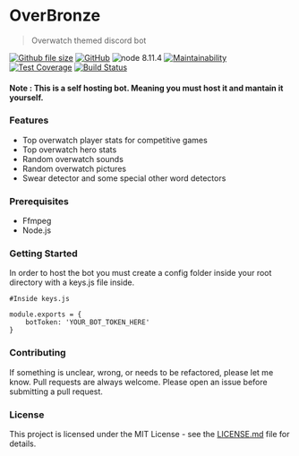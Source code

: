 # OverBronze

> Overwatch themed discord bot


[![Github file size](https://img.shields.io/github/size/webcaetano/craft/build/phaser-craft.min.js.svg?style=flat-square)](https://github.com/pankaryp/OverBronze.git)
[![GitHub](https://img.shields.io/github/license/mashape/apistatus.svg?style=flat-square)](https://github.com/pankaryp/OverBronze.git)
![node 8.11.4](https://img.shields.io/badge/node-8.11.4-brightgreen.svg?style=flat-square)
[![Maintainability](https://api.codeclimate.com/v1/badges/17d350fd4657828cd497/maintainability?style=flat-square)](https://codeclimate.com/github/pankaryp/OverBronze/maintainability)
[![Test Coverage](https://api.codeclimate.com/v1/badges/17d350fd4657828cd497/test_coverage?style=flat-square)](https://codeclimate.com/github/pankaryp/OverBronze/test_coverage)
[![Build Status](https://travis-ci.org/pankaryp/OverBronze.svg?branch=master?style=flat-square)](https://travis-ci.org/pankaryp/OverBronze)



#### Note : This is a self hosting bot. Meaning you must host it and mantain it yourself.

### Features

* Top overwatch player stats for competitive games
* Top overwatch hero stats 
* Random overwatch sounds
* Random overwatch pictures
* Swear detector and some special other word detectors

### Prerequisites

* Ffmpeg
* Node.js

### Getting Started
In order to host the bot you must create a config folder inside your root directory with a keys.js file inside.
```
#Inside keys.js

module.exports = {
    botToken: 'YOUR_BOT_TOKEN_HERE'
}
```

### Contributing

If something is unclear, wrong, or needs to be refactored, please let me know. Pull requests are always welcome. Please open an issue before submitting a pull request. 

### License

This project is licensed under the MIT License - see the [LICENSE.md](LICENSE.md) file for details.

